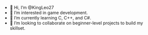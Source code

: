 - 👋 Hi, I’m @KingLeo27
- 👀 I’m interested in game development.
- 🌱 I’m currently learning C, C++, and C#.
- 💞️ I’m looking to collaborate on beginner-level projects to build my skillset. 
<!--- - 📫 How to reach me ...TBD. --->

<!---
KingLeo27/KingLeo27 is a ✨ special ✨ repository because its `README.md` (this file) appears on your GitHub profile.
You can click the Preview link to take a look at your changes.
--->
